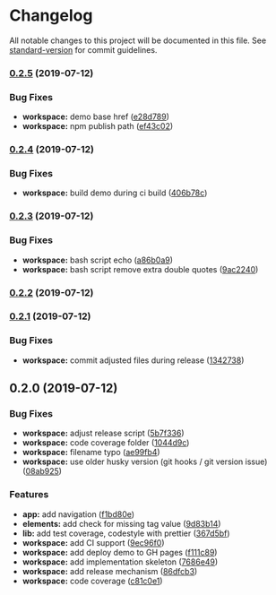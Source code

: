 # Changelog

All notable changes to this project will be documented in this file. See [standard-version](https://github.com/conventional-changelog/standard-version) for commit guidelines.

### [0.2.5](https://github.com/angular-extensions/elements/compare/v0.2.4...v0.2.5) (2019-07-12)


### Bug Fixes

* **workspace:** demo base href ([e28d789](https://github.com/angular-extensions/elements/commit/e28d789))
* **workspace:** npm publish path ([ef43c02](https://github.com/angular-extensions/elements/commit/ef43c02))



### [0.2.4](https://github.com/angular-extensions/elements/compare/v0.2.3...v0.2.4) (2019-07-12)


### Bug Fixes

* **workspace:** build demo during ci build ([406b78c](https://github.com/angular-extensions/elements/commit/406b78c))



### [0.2.3](https://github.com/angular-extensions/elements/compare/v0.2.2...v0.2.3) (2019-07-12)


### Bug Fixes

* **workspace:** bash script echo ([a86b0a9](https://github.com/angular-extensions/elements/commit/a86b0a9))
* **workspace:** bash script remove extra double quotes ([9ac2240](https://github.com/angular-extensions/elements/commit/9ac2240))



### [0.2.2](https://github.com/angular-extensions/elements/compare/v0.2.1...v0.2.2) (2019-07-12)



### [0.2.1](https://github.com/angular-extensions/elements/compare/v0.2.0...v0.2.1) (2019-07-12)


### Bug Fixes

* **workspace:** commit adjusted files during release ([1342738](https://github.com/angular-extensions/elements/commit/1342738))



## 0.2.0 (2019-07-12)


### Bug Fixes

* **workspace:** adjust release script ([5b7f336](https://github.com/angular-extensions/elements/commit/5b7f336))
* **workspace:** code coverage folder ([1044d9c](https://github.com/angular-extensions/elements/commit/1044d9c))
* **workspace:** filename typo ([ae99fb4](https://github.com/angular-extensions/elements/commit/ae99fb4))
* **workspace:** use older husky version (git hooks / git  version issue) ([08ab925](https://github.com/angular-extensions/elements/commit/08ab925))


### Features

* **app:** add navigation ([f1bd80e](https://github.com/angular-extensions/elements/commit/f1bd80e))
* **elements:** add check for missing tag value ([9d83b14](https://github.com/angular-extensions/elements/commit/9d83b14))
* **lib:** add test coverage, codestyle with prettier ([367d5bf](https://github.com/angular-extensions/elements/commit/367d5bf))
* **workspace:** add CI support ([9ec96f0](https://github.com/angular-extensions/elements/commit/9ec96f0))
* **workspace:** add deploy demo to GH pages ([f111c89](https://github.com/angular-extensions/elements/commit/f111c89))
* **workspace:** add implementation skeleton ([7686e49](https://github.com/angular-extensions/elements/commit/7686e49))
* **workspace:** add release mechanism ([86dfcb3](https://github.com/angular-extensions/elements/commit/86dfcb3))
* **workspace:** code coverage ([c81c0e1](https://github.com/angular-extensions/elements/commit/c81c0e1))
